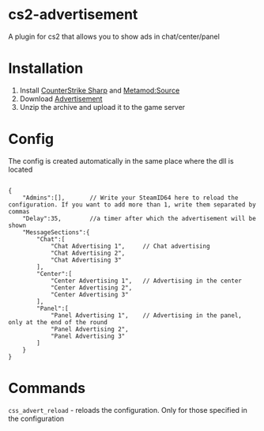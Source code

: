 # cs2-advertisement
A plugin for cs2 that allows you to show ads in chat/center/panel

# Installation
1. Install [CounterStrike Sharp](https://github.com/roflmuffin/CounterStrikeSharp) and [Metamod:Source](https://www.sourcemm.net/downloads.php/?branch=master)
3. Download [Advertisement](https://github.com/partiusfabaa/cs2-advertisement/releases/tag/v1.0.0)
4. Unzip the archive and upload it to the game server

# Config
The config is created automatically in the same place where the dll is located
```

{
	"Admins":[],       // Write your SteamID64 here to reload the configuration. If you want to add more than 1, write them separated by commas
	"Delay":35,        //a timer after which the advertisement will be shown
	"MessageSections":{
		"Chat":[
			"Chat Advertising 1",     // Chat advertising
			"Chat Advertising 2",
			"Chat Advertising 3"
		],
		"Center":[
			"Center Advertising 1",   // Advertising in the center
			"Center Advertising 2",
			"Center Advertising 3"
		],
		"Panel":[
			"Panel Advertising 1",    // Advertising in the panel, only at the end of the round
			"Panel Advertising 2",
			"Panel Advertising 3"
		]
	}
}
```
# Commands
`css_advert_reload` - reloads the configuration. Only for those specified in the configuration
